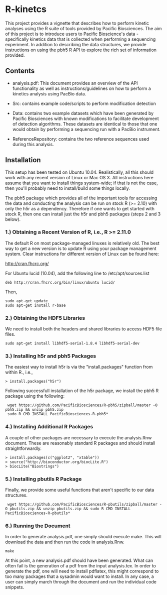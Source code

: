 R-kinetcs
=========

This project provides a vignette that describes how to perform kinetic
analyses using the R suite of tools provided by Pacific
Biosciences. The aim of this project is to introduce users to Pacific
Bioscience's data - specifically kinetics data that is collected when
performing a sequencing experiment. In addition to describing the data
structures, we provide instructions on using the pbh5 R API to explore
the rich set of information provided.

## Contents
* analysis.pdf: This document provides an overview of the API
functionality as well as instructions/guidelines on how to perform a
kinetics analysis using PacBio data. 

* Src: contains example code/scripts to perform modification detection

* Data: contains two example datasets which have been generated by
Pacific Biosciences with known modifications to facilitate development
of detection algorithms. These datasets are identical to those that
one would obtain by performing a sequencing run with a PacBio
instrument.

* ReferenceRepository: contains the two reference sequences used
during this analysis.

## Installation
This setup has been tested on Ubuntu 10.04. Realistically, all this
should work with any recent version of Linux or Mac OS X. All
instructions here assume that you want to install things system-wide;
if that is not the case, then you'll probably need to install/build
some things locally.

The pbh5 package which provides all of the important tools for
accessing the data and conducting the analysis can be run on stock R
(>= 2.10) with only the h5r as a dependency. Therefore if one wants to
get started with stock R, then one can install just the h5r and pbh5
packages (steps 2 and 3 below).

### 1.)  Obtaining a Recent Version of R, i.e., R >= 2.11.0
The default R on most package-managed linuxes is relatively old. The
best way to get a new version is to update R using your package
management system. Clear instructions for different version of Linux
can be found here:

http://cran.fhcrc.org/

For Ubuntu lucid (10.04), add the following line to
/etc/apt/sources.list

	deb http://cran.fhcrc.org/bin/linux/ubuntu lucid/

Then,

	sudo apt-get update
	sudo apt-get install r-base

### 2.)  Obtaining the HDF5 Libraries 
We need to install both the headers and shared libraries to access
HDF5 file files.

    sudo apt-get install libhdf5-serial-1.8.4 libhdf5-serial-dev 

### 3.) Installing h5r and pbh5 Packages
The easiest way to install h5r is via the "install.packages" function from within R., i.e., 

    > install.packages("h5r")

Following successfull installation of the h5r package, we install the
pbh5 R package using the following:

     wget https://github.com/PacificBiosciences/R-pbh5/zipball/master -O pbh5.zip && unzip pbh5.zip 
     sudo R CMD INSTALL PacificBiosciences-R-pbh5*

### 4.) Installing Additional R Packages
A couple of other packages are necessary to execute the analysis.Rnw
document. These are reasonably standard R packages and should install
straightforwardly.

	> install.packages(c("ggplot2", "xtable"))
 	> source("http://bioconductor.org/biocLite.R")
	> biocLite("Biostrings")

### 5.) Installing pbutils R Package
Finally, we provide some useful functions that aren't specific to our
data structures.

     wget https://github.com/PacificBiosciences/R-pbutils/zipball/master -O pbutils.zip && unzip pbutils.zip && sudo R CMD INSTALL PacificBiosciences-R-pbutils*


### 6.) Running the Document
In order to generate analysis.pdf, one simply should execute
make. This will download the data and then run the code in
analysis.Rnw.

	make

At this point, a new analysis.pdf should have been generated. What can
often fail is the generation of a pdf from the input analysis.tex. In
order to generate the pdf, one will need to install pdflatex, this
might correspond to too many packages that a sysadmin would want to
install. In any case, a user can simply march through the document and
run the individual code snippets.


